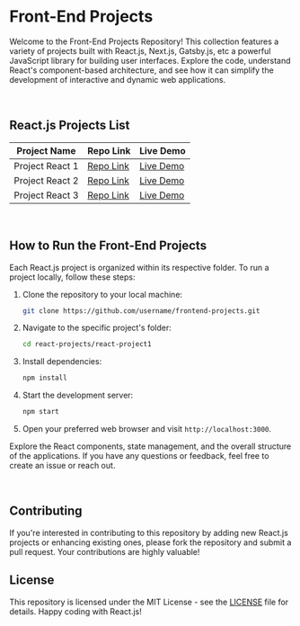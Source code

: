 # Front-End Projects 

Welcome to the Front-End Projects Repository! This collection features a variety of projects built with React.js, Next.js, Gatsby.js, etc a powerful JavaScript library for building user interfaces. Explore the code, understand React's component-based architecture, and see how it can simplify the development of interactive and dynamic web applications.

<br />

## React.js Projects List

| Project Name    | Repo Link                                               | Live Demo                                              |
| --------------- | ------------------------------------------------------- | ------------------------------------------------------ |
| Project React 1 | [Repo Link](https://github.com/username/react-project1) | [Live Demo](https://username.github.io/react-project1) |
| Project React 2 | [Repo Link](https://github.com/username/react-project2) | [Live Demo](https://username.github.io/react-project2) |
| Project React 3 | [Repo Link](https://github.com/username/react-project3) | [Live Demo](https://username.github.io/react-project3) |

<br />

## How to Run the Front-End Projects

Each React.js project is organized within its respective folder. To run a project locally, follow these steps:

1. Clone the repository to your local machine:

   ```bash
   git clone https://github.com/username/frontend-projects.git
   ```

2. Navigate to the specific project's folder:

   ```bash
   cd react-projects/react-project1
   ```

3. Install dependencies:

   ```bash
   npm install
   ```

4. Start the development server:

   ```bash
   npm start
   ```

5. Open your preferred web browser and visit `http://localhost:3000`.

Explore the React components, state management, and the overall structure of the applications. If you have any questions or feedback, feel free to create an issue or reach out.

<br />

## Contributing

If you're interested in contributing to this repository by adding new React.js projects or enhancing existing ones, please fork the repository and submit a pull request. Your contributions are highly valuable!

## License

This repository is licensed under the MIT License - see the [LICENSE](LICENSE) file for details. Happy coding with React.js!
